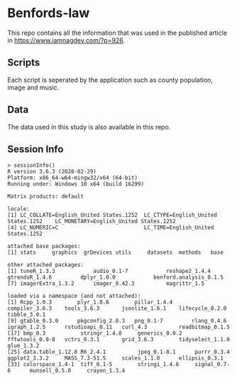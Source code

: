 # Benfords-law
This repo contains all the information that was used in the published article in https://www.iamnagdev.com/?p=926. 

 ## Scripts
 Each script is seperated by the application such as county population, image and music.
 
 ## Data
 The data used in this study is also available in this repo. 
 
 ## Session Info
 ```
 > sessionInfo()
R version 3.6.3 (2020-02-29)
Platform: x86_64-w64-mingw32/x64 (64-bit)
Running under: Windows 10 x64 (build 16299)

Matrix products: default

locale:
[1] LC_COLLATE=English_United States.1252  LC_CTYPE=English_United States.1252    LC_MONETARY=English_United States.1252
[4] LC_NUMERIC=C                           LC_TIME=English_United States.1252    

attached base packages:
[1] stats     graphics  grDevices utils     datasets  methods   base     

other attached packages:
[1] tuneR_1.3.3            audio_0.1-7            reshape2_1.4.4         gtrendsR_1.4.6         dplyr_1.0.0            benford.analysis_0.1.5
[7] imagerExtra_1.3.2      imager_0.42.3          magrittr_1.5          

loaded via a namespace (and not attached):
 [1] Rcpp_1.0.3        plyr_1.8.6        pillar_1.4.4      compiler_3.6.3    tools_3.6.3       jsonlite_1.6.1    lifecycle_0.2.0   tibble_3.0.1     
 [9] gtable_0.3.0      pkgconfig_2.0.3   png_0.1-7         rlang_0.4.6       igraph_1.2.5      rstudioapi_0.11   curl_4.3          readbitmap_0.1.5 
[17] bmp_0.3           stringr_1.4.0     generics_0.0.2    fftwtools_0.9-8   vctrs_0.3.1       grid_3.6.3        tidyselect_1.1.0  glue_1.3.2       
[25] data.table_1.12.8 R6_2.4.1          jpeg_0.1-8.1      purrr_0.3.4       ggplot2_3.3.2     MASS_7.3-51.5     scales_1.1.0      ellipsis_0.3.1   
[33] colorspace_1.4-1  tiff_0.1-5        stringi_1.4.6     signal_0.7-6      munsell_0.5.0     crayon_1.3.4  
```
